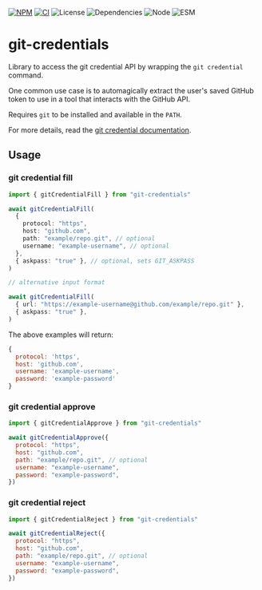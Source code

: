 [![NPM](https://img.shields.io/npm/v/git-credentials)](https://www.npmjs.com/package/git-credentials)
[![CI](https://img.shields.io/github/actions/workflow/status/sargunv/git-credentials/ci.yml)](https://github.com/sargunv/git-credentials/actions/workflows/ci.yml)
![License](https://img.shields.io/npm/l/git-credentials)
![Dependencies](https://img.shields.io/librariesio/release/npm/git-credentials)
![Node](https://img.shields.io/node/v/git-credentials)
![ESM](https://img.shields.io/badge/module%20type-esm-brightgreen)

# git-credentials

Library to access the git credential API by wrapping the `git credential`
command.

One common use case is to automagically extract the user's saved GitHub token to
use in a tool that interacts with the GitHub API.

Requires `git` to be installed and available in the `PATH`.

For more details, read the
[git credential documentation](https://git-scm.com/docs/git-credential).

## Usage

<!-- !test program node --input-type=module -->

### git credential fill

<!-- !test check fill -->

```ts
import { gitCredentialFill } from "git-credentials"

await gitCredentialFill(
  {
    protocol: "https",
    host: "github.com",
    path: "example/repo.git", // optional
    username: "example-username", // optional
  },
  { askpass: "true" }, // optional, sets GIT_ASKPASS
)

// alternative input format

await gitCredentialFill(
  { url: "https://example-username@github.com/example/repo.git" },
  { askpass: "true" },
)
```

The above examples will return:

```js
{
  protocol: 'https',
  host: 'github.com',
  username: 'example-username',
  password: 'example-password'
}
```

### git credential approve

<!-- !test check approve -->

```mjs
import { gitCredentialApprove } from "git-credentials"

await gitCredentialApprove({
  protocol: "https",
  host: "github.com",
  path: "example/repo.git", // optional
  username: "example-username",
  password: "example-password",
})
```

### git credential reject

<!-- !test check reject -->

```mjs
import { gitCredentialReject } from "git-credentials"

await gitCredentialReject({
  protocol: "https",
  host: "github.com",
  path: "example/repo.git", // optional
  username: "example-username",
  password: "example-password",
})
```
